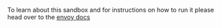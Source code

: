 To learn about this sandbox and for instructions on how to run it please head over
to the [envoy docs](https://www.envoyproxy.io/docs/envoy/latest/start/sandboxes/zipkin_tracing)
